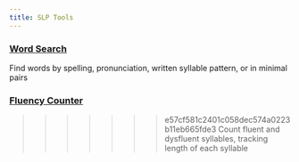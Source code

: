 ```yaml
---
title: SLP Tools
---
```


### [Word Search](WordSearch.html)
Find words by spelling, pronunciation, written syllable pattern, or in minimal pairs

### [Fluency Counter](FluencyTimer.html)
>>>>>>> e57cf581c2401c058dec574a0223b11eb665fde3
Count fluent and dysfluent syllables, tracking length of each syllable
